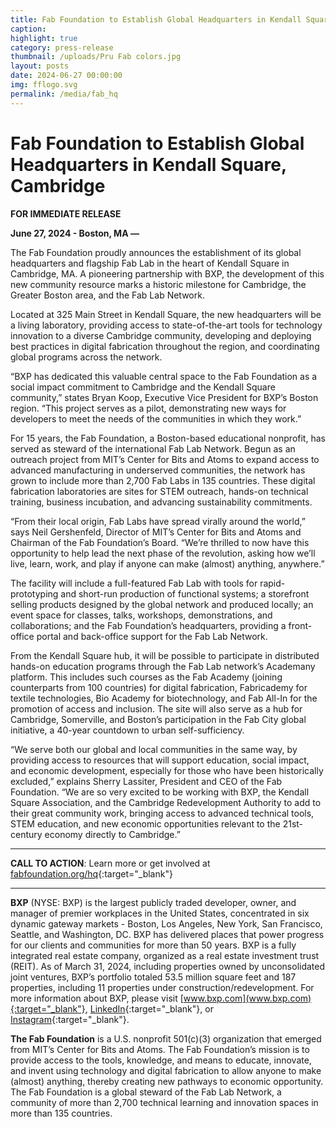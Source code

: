 ```yaml
---
title: Fab Foundation to Establish Global Headquarters in Kendall Square, Cambridge
caption: 
highlight: true
category: press-release
thumbnail: /uploads/Pru Fab colors.jpg
layout: posts
date: 2024-06-27 00:00:00
img: fflogo.svg
permalink: /media/fab_hq
---
```


#  Fab Foundation to Establish Global Headquarters in Kendall Square, Cambridge

**FOR IMMEDIATE RELEASE**


**June 27, 2024 - Boston, MA —** 

The Fab Foundation proudly announces the establishment of its global headquarters and flagship Fab Lab in the heart of Kendall Square in Cambridge, MA. A pioneering partnership with BXP, the development of this new community resource marks a historic milestone for Cambridge, the Greater Boston area, and the Fab Lab Network. 

Located at 325 Main Street in Kendall Square, the new headquarters will be a living laboratory, providing access to state-of-the-art tools for technology innovation to a diverse Cambridge community, developing and deploying best practices in digital fabrication throughout the region, and coordinating global programs across the network.

“BXP has dedicated this valuable central space to the Fab Foundation as a social impact commitment to Cambridge and the Kendall Square community,” states Bryan Koop, Executive Vice President for BXP’s Boston region. “This project serves as a pilot, demonstrating new ways for developers to meet the needs of the communities in which they work.” 

For 15 years, the Fab Foundation, a Boston-based educational nonprofit, has served as steward of the international Fab Lab Network. Begun as an outreach project from MIT’s Center for Bits and Atoms to expand access to advanced manufacturing in underserved communities, the network has grown to include more than 2,700 Fab Labs in 135 countries. These digital fabrication laboratories are sites for STEM outreach, hands-on technical training, business incubation, and advancing sustainability commitments.

“From their local origin, Fab Labs have spread virally around the world,” says Neil Gershenfeld, Director of MIT’s Center for Bits and Atoms and Chairman of the Fab Foundation’s Board. “We’re thrilled to now have this opportunity to help lead the next phase of the revolution, asking how we’ll live, learn, work, and play if anyone can make (almost) anything, anywhere.”

The facility will include a full-featured Fab Lab with tools for rapid-prototyping and short-run production of functional systems; a storefront selling products designed by the global network and produced locally; an event space for classes, talks, workshops, demonstrations, and collaborations; and the Fab Foundation’s headquarters, providing a front-office portal and back-office support for the Fab Lab Network.

From the Kendall Square hub, it will be possible to participate in distributed hands-on education programs through the Fab Lab network’s Academany platform. This includes such courses as the Fab Academy (joining counterparts from 100 countries) for digital fabrication, Fabricademy for textile technologies, Bio Academy for biotechnology, and Fab All-In for the promotion of access and inclusion. The site will also serve as a hub for Cambridge, Somerville, and Boston’s participation in the Fab City global initiative, a 40-year countdown to urban self-sufficiency.

“We serve both our global and local communities in the same way, by providing access to resources that will support education, social impact, and economic development, especially for those who have been historically excluded,” explains Sherry Lassiter, President and CEO of the Fab Foundation. “We are so very excited to be working with BXP, the Kendall Square Association, and the Cambridge Redevelopment Authority to add to their great community work, bringing access to advanced technical tools, STEM education, and new economic opportunities relevant to the 21st-century economy directly to Cambridge.”

---

**CALL TO ACTION**: Learn more or get involved at [fabfoundation.org/hq](https://fabfoundation.org/hq/){:target="_blank"} 

---

**BXP** (NYSE: BXP) is the largest publicly traded developer, owner, and manager of premier workplaces in the United States, concentrated in six dynamic gateway markets - Boston, Los Angeles, New York, San Francisco, Seattle, and Washington, DC. BXP has delivered places that power progress for our clients and communities for more than 50 years. BXP is a fully integrated real estate company, organized as a real estate investment trust (REIT). As of March 31, 2024, including properties owned by unconsolidated joint ventures, BXP’s portfolio totaled 53.5 million square feet and 187 properties, including 11 properties under construction/redevelopment. For more information about BXP, please visit [www.bxp.com](www.bxp.com){:target="_blank"}, [LinkedIn](https://www.linkedin.com/company/162765){:target="_blank"}, or [Instagram](https://www.instagram.com/bxpbostonproperties/?hl=en){:target="_blank"}.

**The Fab Foundation** is a U.S. nonprofit 501(c)(3) organization that emerged from MIT’s Center for Bits and Atoms. The Fab Foundation’s mission is to provide access to the tools, knowledge, and means to educate, innovate, and invent using technology and digital fabrication to allow anyone to make (almost) anything, thereby creating new pathways to economic opportunity. The Fab Foundation is a global steward of the Fab Lab Network, a community of more than 2,700 technical learning and innovation spaces in more than 135 countries. 
